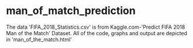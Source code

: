 # man_of_match_prediction
The data 'FIFA_2018_Statistics.csv' is from Kaggle.com-'Predict FIFA 2018 Man of the Match' Dataset.
All of the code, graphs and output are depicted in 'man_of_the_match.html'
